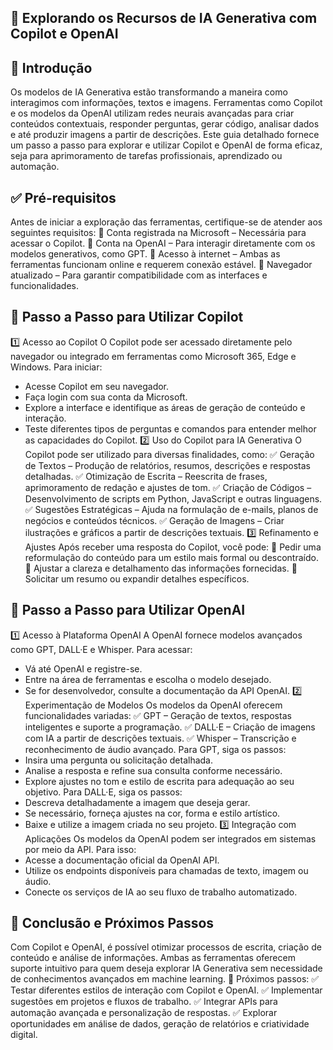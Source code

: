 ## 🚀 Explorando os Recursos de IA Generativa com Copilot e OpenAI

## 📌 Introdução
Os modelos de IA Generativa estão transformando a maneira como interagimos com informações, textos e imagens. Ferramentas como Copilot e os modelos da OpenAI utilizam redes neurais avançadas para criar conteúdos contextuais, responder perguntas, gerar código, analisar dados e até produzir imagens a partir de descrições.
Este guia detalhado fornece um passo a passo para explorar e utilizar Copilot e OpenAI de forma eficaz, seja para aprimoramento de tarefas profissionais, aprendizado ou automação.

## ✅ Pré-requisitos
Antes de iniciar a exploração das ferramentas, certifique-se de atender aos seguintes requisitos:
🔹 Conta registrada na Microsoft – Necessária para acessar o Copilot.
🔹 Conta na OpenAI – Para interagir diretamente com os modelos generativos, como GPT.
🔹 Acesso à internet – Ambas as ferramentas funcionam online e requerem conexão estável.
🔹 Navegador atualizado – Para garantir compatibilidade com as interfaces e funcionalidades.

## 🔹 Passo a Passo para Utilizar Copilot
1️⃣ Acesso ao Copilot
O Copilot pode ser acessado diretamente pelo navegador ou integrado em ferramentas como Microsoft 365, Edge e Windows. Para iniciar:
- Acesse Copilot em seu navegador.
- Faça login com sua conta da Microsoft.
- Explore a interface e identifique as áreas de geração de conteúdo e interação.
- Teste diferentes tipos de perguntas e comandos para entender melhor as capacidades do Copilot.
2️⃣ Uso do Copilot para IA Generativa
O Copilot pode ser utilizado para diversas finalidades, como:
✅ Geração de Textos – Produção de relatórios, resumos, descrições e respostas detalhadas.
✅ Otimização de Escrita – Reescrita de frases, aprimoramento de redação e ajustes de tom.
✅ Criação de Códigos – Desenvolvimento de scripts em Python, JavaScript e outras linguagens.
✅ Sugestões Estratégicas – Ajuda na formulação de e-mails, planos de negócios e conteúdos técnicos.
✅ Geração de Imagens – Criar ilustrações e gráficos a partir de descrições textuais.
3️⃣ Refinamento e Ajustes
Após receber uma resposta do Copilot, você pode:
🔹 Pedir uma reformulação do conteúdo para um estilo mais formal ou descontraído.
🔹 Ajustar a clareza e detalhamento das informações fornecidas.
🔹 Solicitar um resumo ou expandir detalhes específicos.

## 🔹 Passo a Passo para Utilizar OpenAI
1️⃣ Acesso à Plataforma OpenAI
A OpenAI fornece modelos avançados como GPT, DALL·E e Whisper. Para acessar:
- Vá até OpenAI e registre-se.
- Entre na área de ferramentas e escolha o modelo desejado.
- Se for desenvolvedor, consulte a documentação da API OpenAI.
2️⃣ Experimentação de Modelos
Os modelos da OpenAI oferecem funcionalidades variadas:
✅ GPT – Geração de textos, respostas inteligentes e suporte a programação.
✅ DALL·E – Criação de imagens com IA a partir de descrições textuais.
✅ Whisper – Transcrição e reconhecimento de áudio avançado.
Para GPT, siga os passos:
- Insira uma pergunta ou solicitação detalhada.
- Analise a resposta e refine sua consulta conforme necessário.
- Explore ajustes no tom e estilo de escrita para adequação ao seu objetivo.
Para DALL·E, siga os passos:
- Descreva detalhadamente a imagem que deseja gerar.
- Se necessário, forneça ajustes na cor, forma e estilo artístico.
- Baixe e utilize a imagem criada no seu projeto.
3️⃣ Integração com Aplicações
Os modelos da OpenAI podem ser integrados em sistemas por meio da API. Para isso:
- Acesse a documentação oficial da OpenAI API.
- Utilize os endpoints disponíveis para chamadas de texto, imagem ou áudio.
- Conecte os serviços de IA ao seu fluxo de trabalho automatizado.

## 🚀 Conclusão e Próximos Passos

Com Copilot e OpenAI, é possível otimizar processos de escrita, criação de conteúdo e análise de informações. Ambas as ferramentas oferecem suporte intuitivo para quem deseja explorar IA Generativa sem necessidade de conhecimentos avançados em machine learning.
🔹 Próximos passos:
✅ Testar diferentes estilos de interação com Copilot e OpenAI.
✅ Implementar sugestões em projetos e fluxos de trabalho.
✅ Integrar APIs para automação avançada e personalização de respostas.
✅ Explorar oportunidades em análise de dados, geração de relatórios e criatividade digital.
